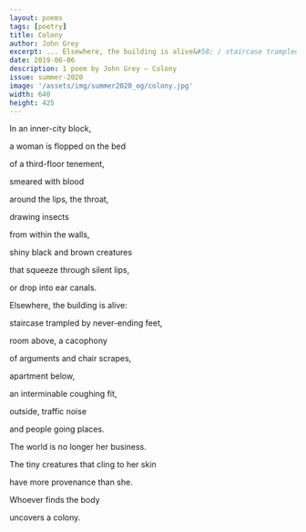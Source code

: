 ```yaml
---
layout: poems
tags: [poetry]
title: Colony
author: John Grey
excerpt: ... Elsewhere, the building is alive&#58; / staircase trampled by never-ending feet, / room above, a cacophony  ...
date: 2019-06-06
description: 1 poem by John Grey – Colony
issue: summer-2020
image: '/assets/img/summer2020_og/colony.jpg'
width: 640
height: 425
---
```


<div class="stanza">
<p class="poemline">In an inner-city block,</p>
<p class="poemline">a woman is flopped on the bed</p>
<p class="poemline">of a third-floor tenement,</p>
<p class="poemline">smeared with blood</p>
<p class="poemline">around the lips, the throat,</p>
<p class="poemline">drawing insects</p>
<p class="poemline">from within the walls,</p>
<p class="poemline">shiny black and brown creatures</p>
<p class="poemline">that squeeze through silent lips,</p>
<p class="poemline">or drop into ear canals.</p>
</div>

<div class="stanza">
<p class="poemline">Elsewhere, the building is alive:</p>
<p class="poemline">staircase trampled by never-ending feet,</p>
<p class="poemline">room above, a cacophony</p>
<p class="poemline">of arguments and chair scrapes,</p>
<p class="poemline">apartment below,</p>
<p class="poemline">an interminable coughing fit,</p>
<p class="poemline">outside, traffic noise</p>
<p class="poemline">and people going places.</p>
</div>

<div class="stanza">
<p class="poemline">The world is no longer her business.</p>
<p class="poemline">The tiny creatures that cling to her skin</p>
<p class="poemline">have more provenance than she.</p>
<p class="poemline">Whoever finds the body</p>
<p class="poemline">uncovers a colony.</p>
</div>
